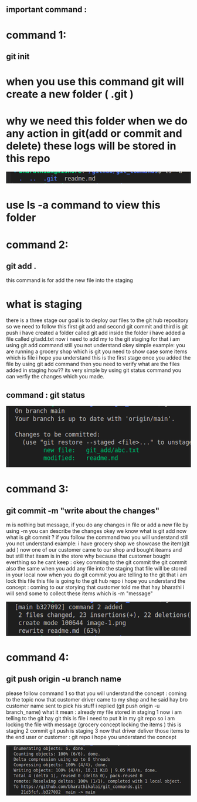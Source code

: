 ## important command :
# command 1:

## git init ## 

# when you use this command git will create a new folder ( .git ) 
# why we need this folder when we do any action in git(add or commit and delete) these logs will be stored in this repo
![alt text](image.png)

# use ls -a command to view this folder

# command 2:
## git add . ## 

this command is for add the new file into the staging
# what is staging
there is a three stage our goal is to deploy our files to the git hub repository so we need to follow this first git add and second git commit and third is git push
i have created a folder called git add inside the folder i have added a file called gitadd.txt now i need to add my to the git 
staging for that i am using git add command  still you not understand okey simple example: 
you are running a grocery shop  which is git  you need to show case some items which is file i hope you understand this is the first  stage  once you added the file by using git add command then you need to verify what are the files added in staging how??
its very simple by using git status command you can verfiy the changes which you made.
## command : git status
![alt text](image-1.png)



# command 3:
## git commit -m "write about the changes" ##
m is nothing but message, if you do any changes in file or add a new file by using -m you can describe the changes
okey we know what is git add now what is git commit ? if you follow the command two you will understand still you not understand
example:   i have grocery shop we showcase the item(git add ) now one of our customer came to our shop and bought  iteams and but still that iteam is in the store why because that customer bought everthing so he cant keep : okey comming to the git commit the git commit also the same  when you add any file into the staging that file will be stored in your local now when you do git commit you are telling to the git that i am lock this file this file is going to the git hub repo i hope you understand the concept : coming to our storying that customer told me that hay bharathi i will send some to collect these items which is -m "message" 

![alt text](image-2.png)


# command 4:

## git push origin -u branch name

please follow command 1 so that you will understand the concept : coming to the topic now that customer driver came to my shop and he said hay bro customer name sent to pick his stuff i replied (git push origin -u branch_name) 
what it mean :  already my file stored in staging 1 now i am telling to the git hay git this is file i need to put it in my git
repo so i am locking the file with message (grocery concept locking the items ) this is staging 2 commit 
git push is staging 3  now that driver deliver those items to the end user or customer :  git repo i hope you understand the concept

![alt text](image-3.png)